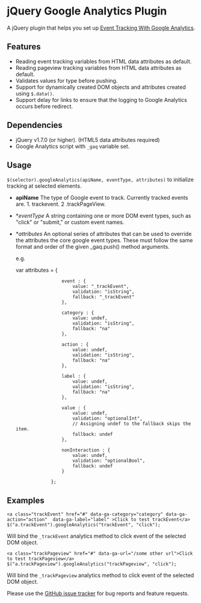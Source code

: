 jQuery Google Analytics Plugin
=========================

A jQuery plugin that helps you set up [Event Tracking With Google Analytics](http://code.google.com/apis/analytics/docs/tracking/eventTrackerGuide.html).


Features
--------

* Reading event tracking variables from HTML data attributes as default.
* Reading pageview tracking variables from HTML data attributes as default.
* Validates values for type before pushing.
* Support for dynamically created DOM objects and attributes created using `$.data()`.
* Support delay for links to ensure that the logging to Google Analytics occurs before redirect.

Dependencies
------------

* jQuery v1.7.0 (or higher). (HTML5 data attributes required)
* Google Analytics script with `_gaq` variable set.

Usage
-----

`$(selector).googleAnalytics(apiName, eventType, attributes)` to initialize tracking at selected elements.

 - **apiName**
   The type of Google event to track. Currently tracked events are.
        1. trackevent.
        2 .trackPageView. 

 - **eventType*
   A string containing one or more DOM event types, such as "click" or "submit," or custom event names.

 - **attributes*
   An optional series of attributes that can be used to override the attributes the core google event types. 
   These must follow the same format and order of the given _gaq.push() method arguments.

   e.g.

	var attributes = {

						event : {
							value: "_trackEvent",
							validation: "isString",
							fallback: "_trackEvent"
						},

						category : {
							value: undef,
							validation: "isString",
							fallback: "na"
						},

						action : {
							value: undef,
							validation: "isString",
							fallback: "na"
						},

						label : {
							value: undef,
							validation: "isString",
							fallback: "na"
						},

						value : {
							value: undef,
							validation: "optionalInt",
							// Assigning undef to the fallback skips the item.
							fallback: undef
						},

						nonInteraction : {
							value: undef,
							validation: "optionalBool",
							fallback: undef
						}

					};

Examples
-----
    <a class="trackEvent" href="#" data-ga-category="category" data-ga-action="action"  data-ga-label="label" >Click to test trackEvent</a>
    $("a.trackEvent").googleAnalytics("trackEvent", "click");

Will bind the `_trackEvent` analytics method to click event of the selected DOM object.

	<a class="trackPageview" href="#" data-ga-url="/some other url">Click to test trackPageview</a>
    $("a.trackPageview").googleAnalytics("trackPageview", "click");    
	
Will bind the `_trackPageview` analytics method to click event of the selected DOM object.


Please use the [GitHub issue tracker](https://github.com/JimBobSquarePants/jQuery-Google-Analytics-Plugin/issues) for bug
reports and feature requests.

